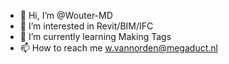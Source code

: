 - 👋 Hi, I’m @Wouter-MD
- 👀 I’m interested in Revit/BIM/IFC
- 🌱 I’m currently learning Making Tags 
- 📫 How to reach me w.vannorden@megaduct.nl
